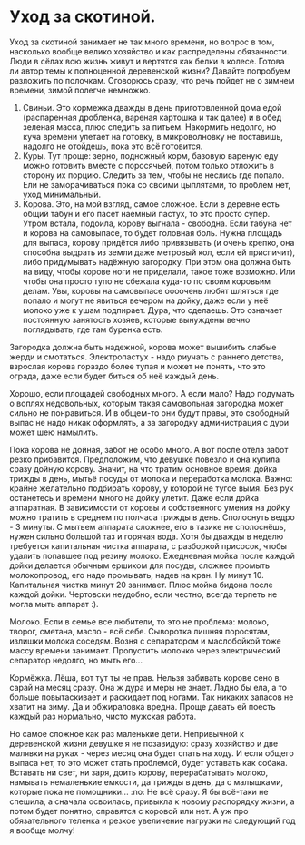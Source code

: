 # Уход за скотиной.

Уход за скотиной занимает не так много времени, но вопрос в том, насколько вообще велико хозяйство и как распределены обязанности. Люди в сёлах всю жизнь живут и вертятся как белки в колесе. Готова ли автор темы к полноценной деревенской жизни? Давайте попробуем разложить по полочкам. Оговорюсь сразу, что речь пойдет не о зимнем времени, зимой полегче немножко.

1. Свиньи. Это кормежка дважды в день приготовленной дома едой (распаренная дробленка, вареная картошка и так далее) и в обед зеленая масса, плюс следить за питьем. Накормить недолго, но куча времени улетает на готовку, в микроволновку не поставишь, надолго не отойдешь, пока это всё готовится.
2. Куры. Тут проще: зерно, подножный корм, базовую вареную еду можно готовить вместе с поросячьей, потом только отложить в сторону их порцию. Следить за тем, чтобы не неслись где попало. Ели не заморачиваться пока со своими цыплятами, то проблем нет, уход минимальный.
3. Корова. Это, на мой взгляд, самое сложное. Если в деревне есть общий табун и его пасет наемный пастух, то это просто супер. Утром встала, подоила, корову выгнала - свободна. Если табуна нет и корова на самовыпасе, то будет головная боль. Нужна площадь для выпаса, корову придётся либо привязывать (и очень крепко, она способна выдрать из земли даже метровый кол, если ей приспичит), либо придумывать надёжную загородку. При этом она должна быть на виду, чтобы корове ноги не приделали, такое тоже возможно. Или чтобы она просто тупо не сбежала куда-то по своим коровьим делам. Увы, коровы на самовыпасе оооочень любят шляться где попало и могут не явиться вечером на дойку, даже если у неё молоко уже к ушам подпирает. Дура, что сделаешь. Это означает постоянную занятость хозяев, которые вынуждены вечно поглядывать, где там буренка есть.

Загородка должна быть надежной, корова может вышибить слабые жерди и смотаться. Электропастух - надо риучать с раннего детства, взрослая корова гораздо более тупая и может не понять, что это ограда, даже если будет биться об неё каждый день.

Хорошо, если площадей свободных много. А если мало? Надо подумать о воплях недовольных, которым такая самовольная загородка может сильно не понравиться. И в общем-то они будут правы, это свободный выпас не надо никак оформлять, а за загородку администрация с дури может шею намылить.

Пока корова не дойная, забот не особо много. А вот после отёла забот резко прибавится. Предположим, что девушке повезло и она купила сразу дойную корову. Значит, на что тратим основное время: дойка трижды в день, мытьё посуды от молока и переработка молока. Важно: крайне желательно подбирать корову, у которой не тугое вымя. Без рук останетесь и времени много на дойку улетит. Даже если дойка аппаратная. В зависимости от коровы и собственного умения на дойку можно тратить в среднем по полчаса трижды в день. Сполоснуть ведро - 3 минуты. С мытьем аппарата сложнее, его в тазике не сполоснёшь, нужен сильно большой таз и горячая вода. Хотя бы дважды в неделю требуется капитальная чистка аппарата, с разборкой присосок, чтобы удалить попавшее под резину молоко. Ежедневная мойка после каждой дойки делается обычным ершиком для посуды, сложнее промыть молокопровод, его надо промывать, надев на кран. Ну минут 10. Капитальная чистка минут 20 занимает. Плюс мойка бидона после каждой дойки. Чертовски неудобно, если честно, всегда терпеть не могла мыть аппарат :).

Молоко. Если в семье все любители, то это не проблема: молоко, творог, сметана, масло - всё себе. Сыворотка лишняя поросятам, излишки молока соседям. Возня с сепаратором и маслобойкой тоже массу времени занимает. Пропустить молочко через электрический сепаратор недолго, но мыть его...

Кормёжка. Лёша, вот тут ты не прав. Нельзя забивать корове сено в сарай на месяц сразу. Она ж дура и меры не знает. Ладно бы ела, а то больше повытаскивает и раскидает под ногами. Так никаких запасов не хватит на зиму. Да и обжираловка вредна. Проще давать ей поесть каждый раз нормально, чисто мужская работа.

Но самое сложное как раз маленькие дети. Непривычной к деревенской жизни девушке я не позавидую: сразу хозяйство и две малявки на руках - через месяц она будет спать на ходу. И если общего выпаса нет, то это может стать проблемой, будет уставать как собака. Вставать ни свет, ни заря, доить корову, перерабатывать молоко, намывать немаленькие емкости, да трижды в день, да с малышками, которые пока не помощники... :no: Не всё сразу. Я бы всё-таки не спешила, а сначала освоилась, привыкла к новому распорядку жизни, а потом будет понятно, справятся с коровой или нет. А уж про обязательного теленка и резкое увеличение нагрузки на следующий год я вообще молчу!
